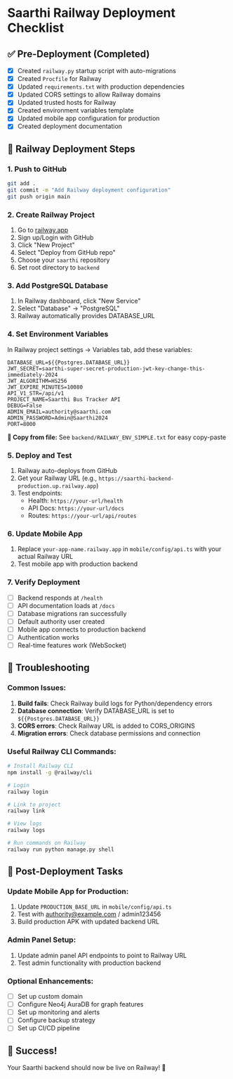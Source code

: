 # Saarthi Railway Deployment Checklist

## ✅ Pre-Deployment (Completed)

- [x] Created `railway.py` startup script with auto-migrations
- [x] Created `Procfile` for Railway
- [x] Updated `requirements.txt` with production dependencies
- [x] Updated CORS settings to allow Railway domains
- [x] Updated trusted hosts for Railway
- [x] Created environment variables template
- [x] Updated mobile app configuration for production
- [x] Created deployment documentation

## 🚀 Railway Deployment Steps

### 1. Push to GitHub
```bash
git add .
git commit -m "Add Railway deployment configuration"
git push origin main
```

### 2. Create Railway Project
1. Go to [railway.app](https://railway.app)
2. Sign up/Login with GitHub
3. Click "New Project"
4. Select "Deploy from GitHub repo"
5. Choose your `saarthi` repository
6. Set root directory to `backend`

### 3. Add PostgreSQL Database
1. In Railway dashboard, click "New Service"
2. Select "Database" → "PostgreSQL"
3. Railway automatically provides DATABASE_URL

### 4. Set Environment Variables
In Railway project settings → Variables tab, add these variables:
```
DATABASE_URL=${{Postgres.DATABASE_URL}}
JWT_SECRET=saarthi-super-secret-production-jwt-key-change-this-immediately-2024
JWT_ALGORITHM=HS256
JWT_EXPIRE_MINUTES=10080
API_V1_STR=/api/v1
PROJECT_NAME=Saarthi Bus Tracker API
DEBUG=False
ADMIN_EMAIL=authority@saarthi.com
ADMIN_PASSWORD=Admin@Saarthi2024
PORT=8000
```

**📝 Copy from file:** See `backend/RAILWAY_ENV_SIMPLE.txt` for easy copy-paste

### 5. Deploy and Test
1. Railway auto-deploys from GitHub
2. Get your Railway URL (e.g., `https://saarthi-backend-production.up.railway.app`)
3. Test endpoints:
   - Health: `https://your-url/health`
   - API Docs: `https://your-url/docs`
   - Routes: `https://your-url/api/routes`

### 6. Update Mobile App
1. Replace `your-app-name.railway.app` in `mobile/config/api.ts` with your actual Railway URL
2. Test mobile app with production backend

### 7. Verify Deployment
- [ ] Backend responds at `/health`
- [ ] API documentation loads at `/docs`
- [ ] Database migrations ran successfully
- [ ] Default authority user created
- [ ] Mobile app connects to production backend
- [ ] Authentication works
- [ ] Real-time features work (WebSocket)

## 🔧 Troubleshooting

### Common Issues:
1. **Build fails**: Check Railway build logs for Python/dependency errors
2. **Database connection**: Verify DATABASE_URL is set to `${{Postgres.DATABASE_URL}}`
3. **CORS errors**: Check Railway URL is added to CORS_ORIGINS
4. **Migration errors**: Check database permissions and connection

### Useful Railway CLI Commands:
```bash
# Install Railway CLI
npm install -g @railway/cli

# Login
railway login

# Link to project
railway link

# View logs
railway logs

# Run commands on Railway
railway run python manage.py shell
```

## 📱 Post-Deployment Tasks

### Update Mobile App for Production:
1. Update `PRODUCTION_BASE_URL` in `mobile/config/api.ts`
2. Test with authority@example.com / admin123456
3. Build production APK with updated backend URL

### Admin Panel Setup:
1. Update admin panel API endpoints to point to Railway URL
2. Test admin functionality with production backend

### Optional Enhancements:
- [ ] Set up custom domain
- [ ] Configure Neo4j AuraDB for graph features
- [ ] Set up monitoring and alerts
- [ ] Configure backup strategy
- [ ] Set up CI/CD pipeline

## 🎉 Success!
Your Saarthi backend should now be live on Railway! 🚀